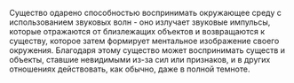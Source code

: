 Существо одарено способностью воспринимать окружающее среду с использованием звуковых волн - оно излучает звуковые импульсы, которые отражаются от близлежащих объектов и возвращаются к существу, которое затем формирует ментальное изображение своего окружения. Благодаря этому существо может воспринимать существ и объекты, ставшие невидимыми из-за сил или признаков, и в других отношениях действовать, как обычно, даже в полной темноте.